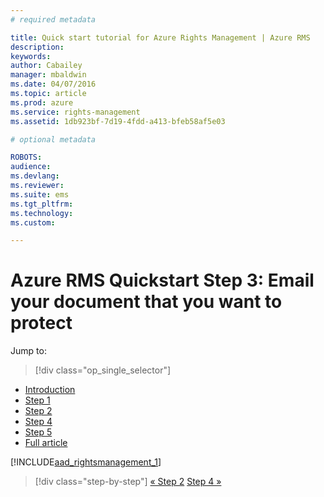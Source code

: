 ```yaml
---
# required metadata

title: Quick start tutorial for Azure Rights Management | Azure RMS
description:
keywords:
author: Cabailey
manager: mbaldwin
ms.date: 04/07/2016
ms.topic: article
ms.prod: azure
ms.service: rights-management
ms.assetid: 1db923bf-7d19-4fdd-a413-bfeb58af5e03

# optional metadata

ROBOTS: 
audience:
ms.devlang:
ms.reviewer:
ms.suite: ems
ms.tgt_pltfrm:
ms.technology:
ms.custom:

---
```



# Azure RMS Quickstart Step 3: Email your document that you want to protect

Jump to: 
> [!div class="op_single_selector"]
- [Introduction](rms-quickstart-intro.md)
- [Step 1](rms-quickstart-step1.md)
- [Step 2](rms-quickstart-step2.md)
- [Step 4](rms-quickstart-step4.md)
- [Step 5](rms-quickstart-step5.md)
- [Full article](rms-quickstart.md)

[!INCLUDE[aad_rightsmanagement_1](../includes/rms-quickstart-step3-include.md)] 

>[!div class="step-by-step"]
[« Step 2](rms-quickstart-step2.md)
[Step 4 »](rms-quickstart-step4.md)